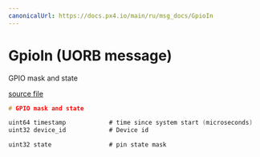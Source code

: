 ```yaml
---
canonicalUrl: https://docs.px4.io/main/ru/msg_docs/GpioIn
---
```


# GpioIn (UORB message)

GPIO mask and state

[source file](https://github.com/PX4/PX4-Autopilot/blob/release/1.14/msg/GpioIn.msg)

```c
# GPIO mask and state

uint64 timestamp            # time since system start (microseconds)
uint32 device_id            # Device id

uint32 state                # pin state mask

```
